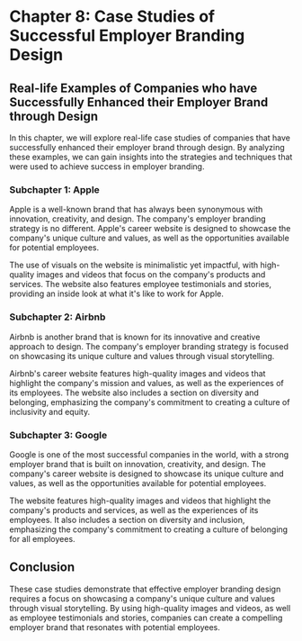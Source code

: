 Chapter 8: Case Studies of Successful Employer Branding Design
==============================================================

Real-life Examples of Companies who have Successfully Enhanced their Employer Brand through Design
--------------------------------------------------------------------------------------------------

In this chapter, we will explore real-life case studies of companies that have successfully enhanced their employer brand through design. By analyzing these examples, we can gain insights into the strategies and techniques that were used to achieve success in employer branding.

### Subchapter 1: Apple

Apple is a well-known brand that has always been synonymous with innovation, creativity, and design. The company's employer branding strategy is no different. Apple's career website is designed to showcase the company's unique culture and values, as well as the opportunities available for potential employees.

The use of visuals on the website is minimalistic yet impactful, with high-quality images and videos that focus on the company's products and services. The website also features employee testimonials and stories, providing an inside look at what it's like to work for Apple.

### Subchapter 2: Airbnb

Airbnb is another brand that is known for its innovative and creative approach to design. The company's employer branding strategy is focused on showcasing its unique culture and values through visual storytelling.

Airbnb's career website features high-quality images and videos that highlight the company's mission and values, as well as the experiences of its employees. The website also includes a section on diversity and belonging, emphasizing the company's commitment to creating a culture of inclusivity and equity.

### Subchapter 3: Google

Google is one of the most successful companies in the world, with a strong employer brand that is built on innovation, creativity, and design. The company's career website is designed to showcase its unique culture and values, as well as the opportunities available for potential employees.

The website features high-quality images and videos that highlight the company's products and services, as well as the experiences of its employees. It also includes a section on diversity and inclusion, emphasizing the company's commitment to creating a culture of belonging for all employees.

Conclusion
----------

These case studies demonstrate that effective employer branding design requires a focus on showcasing a company's unique culture and values through visual storytelling. By using high-quality images and videos, as well as employee testimonials and stories, companies can create a compelling employer brand that resonates with potential employees.
